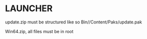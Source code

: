 # LAUNCHER
  update.zip must be structured like so
  Bin/<gamename>/Content/Paks/update.pak
  
  
  Win64.zip, all files must be in root
  

